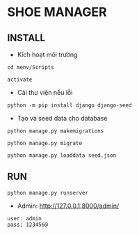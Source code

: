 # SHOE MANAGER

## INSTALL
- Kích hoạt môi trường
```buildoutcfg
cd menv/Scripts

activate
```
- Cài thư viện nếu lỗi
```buildoutcfg
python -m pip install django django-seed

```
- Tạo và seed data cho database
```buildoutcfg
python manage.py makemigrations

python manage.py migrate
```

```buildoutcfg
python manage.py loaddata seed.json
```

## RUN

```buildoutcfg
python manage.py runserver
```
- Admin: http://127.0.0.1:8000/admin/
```buildoutcfg
user: admin
pass: 123456@
```